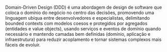 Domain-Driven Design (DDD) é uma abordagem de design de software que coloca o domínio do negócio no centro das decisões, promovendo uma linguagem ubíqua entre desenvolvedores e especialistas, delimitando bounded contexts com modelos coesos e protegidos por agregados (entidades e value objects), usando serviços e eventos de domínio quando necessário e mantendo camadas bem definidas (domínio, aplicação e infraestrutura) para reduzir acoplamento e tornar sistemas complexos mais fáceis de evoluir.
